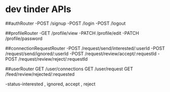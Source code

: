# dev tinder APIs

##authRouter
-POST /signup
-POST /login
-POST /logout

##profileRouter
-GET /profile/view
-PATCH /profile/edit
-PATCH /profile/password


##connectionRequestRouter
-POST /request/send/interested/:userId
-POST /request/send/ignored/:userId
-POST /request/review/accept/:requestId
-POST /request/review/reject/:requestId


##userRouter
GET /user/connections
GET /user/request
GET /feed/review/rejected/:requested

-status-interested , ignored, accept , reject
